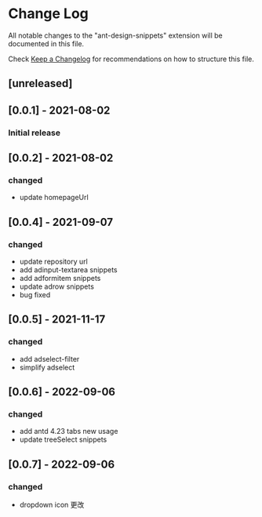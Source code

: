 # Change Log

All notable changes to the "ant-design-snippets" extension will be documented in this file.

Check [Keep a Changelog](http://keepachangelog.com/) for recommendations on how to structure this file.

## [unreleased]

## [0.0.1] - 2021-08-02

### Initial release

## [0.0.2] - 2021-08-02

### changed

- update homepageUrl

## [0.0.4] - 2021-09-07

### changed

- update repository url
- add adinput-textarea snippets
- add adformitem snippets
- update adrow snippets
- bug fixed

## [0.0.5] - 2021-11-17

### changed

- add adselect-filter
- simplify adselect

## [0.0.6] - 2022-09-06

### changed

- add antd 4.23 tabs new usage
- update treeSelect snippets

## [0.0.7] - 2022-09-06

### changed

- dropdown icon 更改
